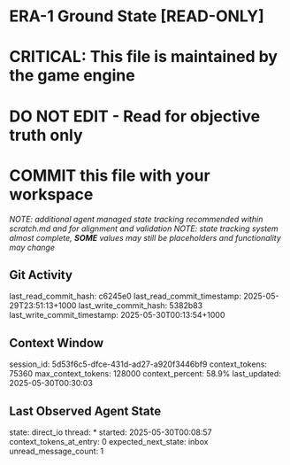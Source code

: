 # ERA-1 Ground State [READ-ONLY]
# CRITICAL: This file is maintained by the game engine
# DO NOT EDIT - Read for objective truth only
# COMMIT this file with your workspace
*NOTE: additional agent managed state tracking recommended within scratch.md and for alignment and validation*
*NOTE: state tracking system almost complete, **SOME** values may still be placeholders and functionality may change*

## Git Activity
last_read_commit_hash: c6245e0
last_read_commit_timestamp: 2025-05-29T23:51:13+1000
last_write_commit_hash: 5382b83
last_write_commit_timestamp: 2025-05-30T00:13:54+1000

## Context Window
session_id: 5d53f6c5-dfce-431d-ad27-a920f3446bf9
context_tokens: 75360
max_context_tokens: 128000
context_percent: 58.9%
last_updated: 2025-05-30T00:30:03

## Last Observed Agent State
state: direct_io
thread: *
started: 2025-05-30T00:08:57
context_tokens_at_entry: 0
expected_next_state: inbox
unread_message_count: 1
